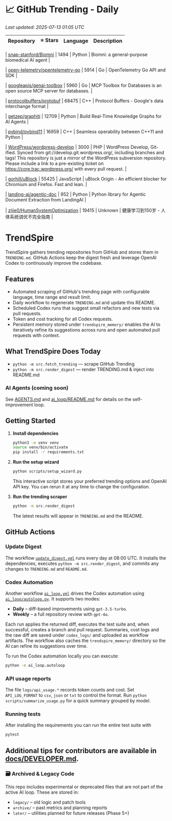 <!-- TRENDING_START -->
# 📈 GitHub Trending - Daily

_Last updated: 2025-07-13 01:05 UTC_

| Repository | ⭐ Stars | Language | Description |
|------------|--------:|----------|-------------|

| [snap-stanford/Biomni](https://github.com/snap-stanford/Biomni) | 1494 | Python | Biomni: a general-purpose biomedical AI agent |

| [open-telemetry/opentelemetry-go](https://github.com/open-telemetry/opentelemetry-go) | 5914 | Go | OpenTelemetry Go API and SDK |

| [googleapis/genai-toolbox](https://github.com/googleapis/genai-toolbox) | 5960 | Go | MCP Toolbox for Databases is an open source MCP server for databases. |

| [protocolbuffers/protobuf](https://github.com/protocolbuffers/protobuf) | 68475 | C++ | Protocol Buffers - Google's data interchange format |

| [getzep/graphiti](https://github.com/getzep/graphiti) | 12709 | Python | Build Real-Time Knowledge Graphs for AI Agents |

| [pybind/pybind11](https://github.com/pybind/pybind11) | 16959 | C++ | Seamless operability between C++11 and Python |

| [WordPress/wordpress-develop](https://github.com/WordPress/wordpress-develop) | 3000 | PHP | WordPress Develop, Git-ified. Synced from git://develop.git.wordpress.org/, including branches and tags! This repository is just a mirror of the WordPress subversion repository. Please include a link to a pre-existing ticket on https://core.trac.wordpress.org/ with every pull request. |

| [gorhill/uBlock](https://github.com/gorhill/uBlock) | 55425 | JavaScript | uBlock Origin - An efficient blocker for Chromium and Firefox. Fast and lean. |

| [landing-ai/agentic-doc](https://github.com/landing-ai/agentic-doc) | 952 | Python | Python library for Agentic Document Extraction from LandingAI |

| [zijie0/HumanSystemOptimization](https://github.com/zijie0/HumanSystemOptimization) | 19415 | Unknown | 健康学习到150岁 - 人体系统调优不完全指南 |
<!-- TRENDING_END -->

# TrendSpire

TrendSpire gathers trending repositories from GitHub and stores them in `TRENDING.md`. GitHub Actions keep the digest fresh and leverage OpenAI Codex to continuously improve the codebase.

## Features

- Automated scraping of GitHub's trending page with configurable language, time range and result limit.
- Daily workflow to regenerate `TRENDING.md` and update this README.
- Scheduled Codex runs that suggest small refactors and new tests via pull requests.
- Token and cost tracking for all Codex requests.
- Persistent memory stored under `trendspire_memory/` enables the AI to
  iteratively refine its suggestions across runs and open automated pull
  requests with context.

## What TrendSpire Does Today

- `python -m src.fetch_trending` — scrape GitHub Trending
- `python -m src.render_digest` — render TRENDING.md & inject into README.md

### AI Agents (coming soon)
See [AGENTS.md](./AGENTS.md) and [ai_loop/README.md](./ai_loop/README.md) for details on the self-improvement loop.

## Getting Started

1. **Install dependencies**
   ```bash
   python3 -m venv venv
   source venv/bin/activate
   pip install -r requirements.txt
   ```

2. **Run the setup wizard**
   ```bash
   python scripts/setup_wizard.py
   ```
   This interactive script stores your preferred trending options and OpenAI API key.
   You can rerun it at any time to change the configuration.

3. **Run the trending scraper**
   ```bash
   python -m src.render_digest
   ```
   The latest results will appear in `TRENDING.md` and the README.


## GitHub Actions

### Update Digest

The workflow [`update_digest.yml`](.github/workflows/update_digest.yml) runs every day at 08:00 UTC. It installs the dependencies, executes `python -m src.render_digest`, and commits any changes to `TRENDING.md` and `README.md`.

### Codex Automation

Another workflow [`ai_loop.yml`](.github/workflows/ai_loop.yml) drives the Codex automation using [`ai_loop/autoloop.py`](ai_loop/autoloop.py). It supports two modes:

- **Daily** – diff-based improvements using `gpt-3.5-turbo`.
- **Weekly** – a full repository review with `gpt-4o`.

Each run applies the returned diff, executes the test suite and, when successful, creates a branch and pull request. Summaries, cost logs and the raw diff are saved under `codex_logs/` and uploaded as workflow artifacts. The workflow also caches the `trendspire_memory/` directory so the AI can refine its suggestions over time.

To run the Codex automation locally you can execute:

```bash
python -m ai_loop.autoloop
```

### API usage reports

The file `logs/api_usage.*` records token counts and cost. Set `API_LOG_FORMAT`
to `csv`, `json` or `txt` to control the format. Run `python
scripts/summarize_usage.py` for a quick summary grouped by model.

### Running tests

After installing the requirements you can run the entire test suite with

```bash
pytest
```

Additional tips for contributors are available in
[docs/DEVELOPER.md](docs/DEVELOPER.md).
---

### 🗃 Archived & Legacy Code

This repo includes experimental or deprecated files that are not part of the active AI loop. These are stored in:

- `legacy/` – old logic and patch tools
- `archive/` – past metrics and planning reports
- `later/` – utilities planned for future releases (Phase 5+)
